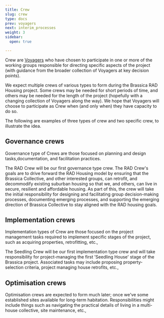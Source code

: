```yaml
---
title: Crew
slug: crew
type: docs
prev: voyagers
next: interim_processes
weight: 3
sidebar:
  open: true

---
```


Crew are [Voyagers](../voyagers/) who have chosen to participate in one or more of the working groups responsible for directing specific aspects of the project (with guidance from the broader collection of Voyagers at key decision points).

We expect multiple crews of various types to form during the Brassica RAD Housing project. Some crews may be needed for short periods of time, and others may be needed for the length of the project (hopefully with a changing collection of Voyagers along the way). We hope that Voyagers will choose to participate as Crew when (and only when) they have capacity to do so.

The following are examples of three types of crew and two specific crew, to illustrate the idea.

## Governance crews
Governance type of Crews are those focused on planning and design tasks,documentation, and facilitation practices.

The RAD Crew will be our first governance type crew. The RAD Crew's goals are to drive forward the RAD Housing model by ensuring that the Brassica Collective, and other interested groups, can retrofit, and decommodify existing suburban housing so that we, and others, can live in secure, resilient and affordable housing. As part of this, the crew will take the initial responsibility for designing and facilitating group decision-making processes, documenting emerging processes, and supporting the emerging direction of Brassica Collective to stay aligned with the RAD housing goals.

## Implementation crews
Implementation types of Crew are those focused on the project management tasks required to implement specific stages of the project, such as acquiring properties, retrofitting, etc.,

The Seedling Crew will be our first implementation type crew and will take responsibility for project-managing the first 'Seedling House' stage of the Brassica project. Associated tasks may include proposing property-selection criteria, project managing house retrofits, etc.,

## Optimisation crews
Optimisation crews are expected to form much later; once we've some established sites available for long-term habitation. Responsibilities might include things such as navigating the practical details of living in a multi-house collective, site maintenance, etc.,
